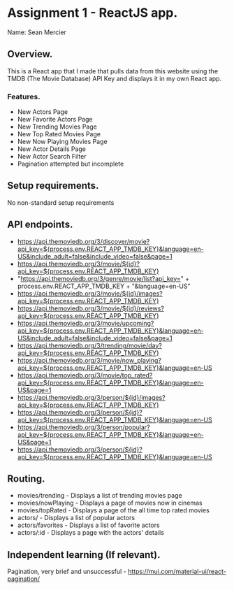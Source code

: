 # Assignment 1 - ReactJS app.

Name: Sean Mercier

## Overview.

This is a React app that I made that pulls data from this website using the TMDB (The Movie Database) API Key and displays it in my own React app.

### Features.
 
+ New Actors Page
+ New Favorite Actors Page
+ New Trending Movies Page
+ New Top Rated Movies Page
+ New Now Playing Movies Page
+ New Actor Details Page
+ New Actor Search Filter
+ Pagination attempted but incomplete

## Setup requirements.

No non-standard setup requirements

## API endpoints.

+ https://api.themoviedb.org/3/discover/movie?api_key=${process.env.REACT_APP_TMDB_KEY}&language=en-US&include_adult=false&include_video=false&page=1
+ https://api.themoviedb.org/3/movie/${id}?api_key=${process.env.REACT_APP_TMDB_KEY}
+ "https://api.themoviedb.org/3/genre/movie/list?api_key=" + process.env.REACT_APP_TMDB_KEY + "&language=en-US"
+ https://api.themoviedb.org/3/movie/${id}/images?api_key=${process.env.REACT_APP_TMDB_KEY}
+ https://api.themoviedb.org/3/movie/${id}/reviews?api_key=${process.env.REACT_APP_TMDB_KEY}
+ https://api.themoviedb.org/3/movie/upcoming?api_key=${process.env.REACT_APP_TMDB_KEY}&language=en-US&include_adult=false&include_video=false&page=1
+ https://api.themoviedb.org/3/trending/movie/day?api_key=${process.env.REACT_APP_TMDB_KEY}
+ https://api.themoviedb.org/3/movie/now_playing?api_key=${process.env.REACT_APP_TMDB_KEY}&language=en-US
+ https://api.themoviedb.org/3/movie/top_rated?api_key=${process.env.REACT_APP_TMDB_KEY}&language=en-US&page=1
+ https://api.themoviedb.org/3/person/${id}/images?api_key=${process.env.REACT_APP_TMDB_KEY}
+ https://api.themoviedb.org/3/person/${id}?api_key=${process.env.REACT_APP_TMDB_KEY}&language=en-US
+ https://api.themoviedb.org/3/person/popular?api_key=${process.env.REACT_APP_TMDB_KEY}&language=en-US&page=1
+ https://api.themoviedb.org/3/person/${id}?api_key=${process.env.REACT_APP_TMDB_KEY}&language=en-US

## Routing.

+ movies/trending - Displays a list of trending movies page
+ movies/nowPlaying - Displays a page of movies now in cinemas
+ movies/topRated - Displays a page of the all time top rated movies
+ actors/ - Displays a list of popular actors
+ actors/favorites - Displays a list of favorite actors
+ actors/:id - Displays a page with the actors' details


## Independent learning (If relevant).

Pagination, very brief and unsuccessful - https://mui.com/material-ui/react-pagination/